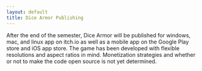 ```yaml
---
layout: default
title: Dice Armor Publishing
---
```

After the end of the semester, Dice Armor will be published for windows, mac, and linux app on itch.io as well as a mobile app on the Google Play store and iOS app store. The game has been developed with flexible resolutions and aspect ratios in mind. Monetization strategies and whether or not to make the code open source is not yet determined. 

